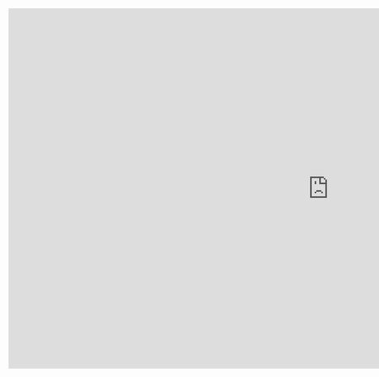<div align="center">
  <iframe width="1264" height="711" src="https://www.youtube.com/embed/zwq--iPUd0k" title="Non-Blocking HTTP Server in C++" frameborder="0" allow="accelerometer; autoplay; clipboard-write; encrypted-media; gyroscope; picture-in-picture; web-share" referrerpolicy="strict-origin-when-cross-origin" allowfullscreen></iframe>
</div>
